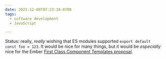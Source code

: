 ```yaml
---
date: 2021-12-08T07:23:34-0700
tags:
  - software development
  - JavaScript

---
```


Status: really, *really* wishing that ES modules supported `export default const foo = 123`. It would be nice for many things, but it would be *especially* nice for the Ember [First Class Component Templates proposal](https://github.com/chriskrycho/ember-rfcs/blob/fcct/text/0779-first-class-component-templates.md).